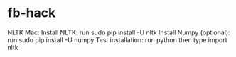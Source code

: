 # fb-hack

NLTK 
Mac:
Install NLTK: run sudo pip install -U nltk
Install Numpy (optional): run sudo pip install -U numpy
Test installation: run python then type import nltk
